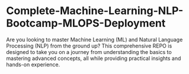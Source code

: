 # Complete-Machine-Learning-NLP-Bootcamp-MLOPS-Deployment
 Are you looking to master Machine Learning (ML) and Natural Language Processing (NLP) from the ground up? This comprehensive REPO is designed to take you on a journey from understanding the basics to mastering advanced concepts, all while providing practical insights and hands-on experience.
